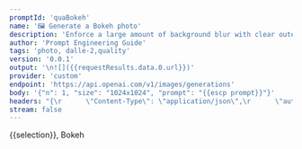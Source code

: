 ```yaml
---
promptId: 'quaBokeh'
name: '🖼️ Generate a Bokeh photo'
description: 'Enforce a large amount of background blur with clear outer bands, this can be used as a replacement for the “mm lens” prompts. Also could cause the subject to be closer to the camera.'
author: 'Prompt Engineering Guide'
tags: 'photo, dalle-2,quality'
version: '0.0.1'
output: '\n![]({{requestResults.data.0.url}})'
provider: 'custom'
endpoint: 'https://api.openai.com/v1/images/generations'
body: '{"n": 1, "size": "1024x1024", "prompt": "{{escp prompt}}"}'
headers: "{\r      \"Content-Type\": \"application/json\",\r      \"authorization\": \"Bearer {{keys.openAIChat}}\"\r}"
stream: false
---
```

{{selection}}, Bokeh